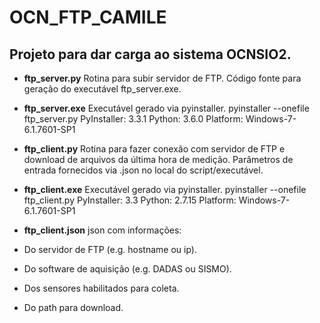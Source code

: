 # OCN_FTP_CAMILE

## Projeto para dar carga ao sistema OCNSIO2.

- **ftp_server.py**
Rotina para subir servidor de FTP.
Código fonte para geração do executável ftp_server.exe.

- **ftp_server.exe**
Executável gerado via pyinstaller.
pyinstaller --onefile ftp_server.py
PyInstaller: 3.3.1
Python: 3.6.0
Platform: Windows-7-6.1.7601-SP1

- **ftp_client.py**
Rotina para fazer conexão com servidor de FTP e 
download de arquivos da última hora de medição.
Parâmetros de entrada fornecidos via .json no local
do script/executável.

- **ftp_client.exe**
Executável gerado via pyinstaller.
pyinstaller --onefile ftp_client.py
PyInstaller: 3.3
Python: 2.7.15
Platform: Windows-7-6.1.7601-SP1

- **ftp_client.json**
json com informações:
-    Do servidor de FTP (e.g. hostname ou ip).
-    Do software de aquisição (e.g. DADAS ou SISMO).
-    Dos sensores habilitados para coleta.
-    Do path para download.
